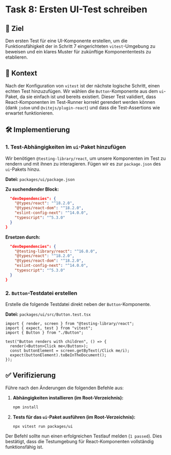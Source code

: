 # Task 8: Ersten UI-Test schreiben

## 🎯 Ziel

Den ersten Test für eine UI-Komponente erstellen, um die Funktionsfähigkeit der in Schritt 7 eingerichteten `vitest`-Umgebung zu beweisen und ein klares Muster für zukünftige Komponententests zu etablieren.

## 📝 Kontext

Nach der Konfiguration von `vitest` ist der nächste logische Schritt, einen echten Test hinzuzufügen. Wir wählen die `Button`-Komponente aus dem `ui`-Paket, da sie einfach ist und bereits existiert. Dieser Test validiert, dass React-Komponenten im Test-Runner korrekt gerendert werden können (dank `jsdom` und `@vitejs/plugin-react`) und dass die Test-Assertions wie erwartet funktionieren.

## 🛠️ Implementierung

### 1. Test-Abhängigkeiten im `ui`-Paket hinzufügen

Wir benötigen `@testing-library/react`, um unsere Komponenten im Test zu rendern und mit ihnen zu interagieren. Fügen wir es zur `package.json` des `ui`-Pakets hinzu.

**Datei:** `packages/ui/package.json`

**Zu suchendender Block:**
```json
  "devDependencies": {
    "@types/react": "^18.2.0",
    "@types/react-dom": "^18.2.0",
    "eslint-config-next": "^14.0.0",
    "typescript": "^5.3.0"
  }
}
```

**Ersetzen durch:**
```json
  "devDependencies": {
    "@testing-library/react": "^16.0.0",
    "@types/react": "^18.2.0",
    "@types/react-dom": "^18.2.0",
    "eslint-config-next": "^14.0.0",
    "typescript": "^5.3.0"
  }
}
```


### 2. `Button`-Testdatei erstellen

Erstelle die folgende Testdatei direkt neben der `Button`-Komponente.

**Datei:** `packages/ui/src/Button.test.tsx`

```tsx
import { render, screen } from "@testing-library/react";
import { expect, test } from "vitest";
import { Button } from "./Button";

test("Button renders with children", () => {
  render(<Button>Click me</Button>);
  const buttonElement = screen.getByText(/Click me/i);
  expect(buttonElement).toBeInTheDocument();
});
```

## ✅ Verifizierung

Führe nach den Änderungen die folgenden Befehle aus:

1. **Abhängigkeiten installieren (im Root-Verzeichnis):**
   ```bash
   npm install
   ```

2. **Tests für das `ui`-Paket ausführen (im Root-Verzeichnis):**
   ```bash
   npx vitest run packages/ui
   ```

Der Befehl sollte nun einen erfolgreichen Testlauf melden (`1 passed`). Dies bestätigt, dass die Testumgebung für React-Komponenten vollständig funktionsfähig ist.


